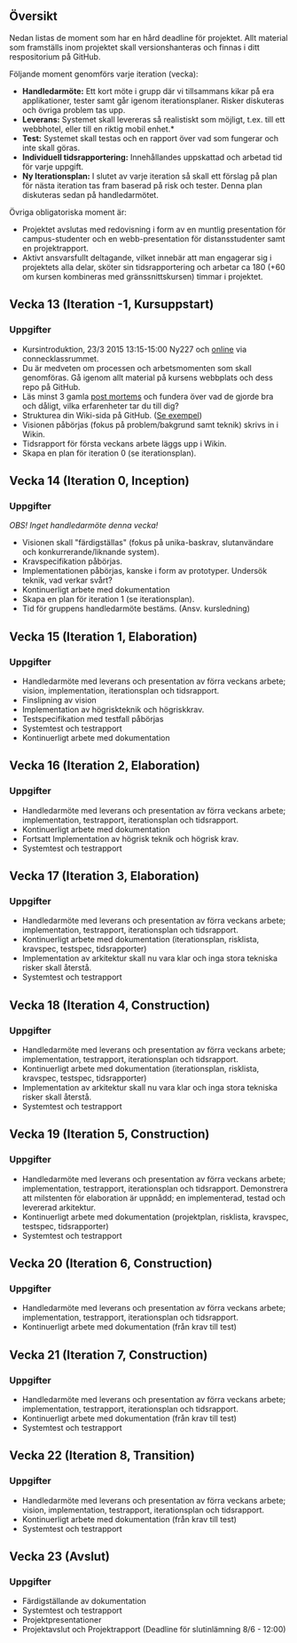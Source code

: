 ## Översikt
Nedan listas de moment som har en hård deadline för projektet. Allt material som framställs inom projektet skall versionshanteras och finnas i ditt respositorium på GitHub.

Följande moment genomförs varje iteration (vecka):

* **Handledarmöte:** Ett kort möte i grupp där vi tillsammans kikar på era applikationer, tester samt går igenom iterationsplaner. Risker diskuteras och övriga problem tas upp.
* **Leverans:** Systemet skall levereras så realistiskt som möjligt, t.ex. till ett webbhotel, eller till en riktig mobil enhet.*
* **Test:** Systemet skall testas och en rapport över vad som fungerar och inte skall göras.
* **Individuell tidsrapportering:** Innehållandes uppskattad och arbetad tid för varje uppgift.
* **Ny Iterationsplan:** I slutet av varje iteration så skall ett förslag på plan för nästa iteration tas fram baserad på risk och tester. Denna plan diskuteras sedan på handledarmötet.

Övriga obligatoriska moment är:
* Projektet avslutas med redovisning i form av en muntlig presentation för campus-studenter och en webb-presentation för distansstudenter samt en projektrapport.
* Aktivt ansvarsfullt deltagande, vilket innebär att man engagerar sig i projektets alla delar, sköter sin tidsrapportering och arbetar ca 180 (+60 om kursen kombineras med gränssnittskursen) timmar i projektet.

## Vecka 13 (Iteration -1, Kursuppstart)
### Uppgifter

* Kursintroduktion, 23/3 2015 13:15-15:00 Ny227 och <a href="https://connect.sunet.se/lecture-1dv430/">online</a> via connecklassrummet.
* Du är medveten om processen och arbetsmomenten som skall genomföras. Gå igenom allt material på kursens webbplats och dess repo på GitHub.
* Läs minst 3 gamla [post mortems](http://coursepress.lnu.se/kurs/individuellt-mjukvaruutvecklingsprojekt/projektet/post-mortem/) och fundera över vad de gjorde bra och dåligt, vilka erfarenheter tar du till dig?
* Strukturea din Wiki-sida på GitHub. ([Se exempel](https://github.com/1dv430/exempelstudent/wiki))
* Visionen påbörjas (fokus på problem/bakgrund samt teknik) skrivs in i Wikin. 
* Tidsrapport för första veckans arbete läggs upp i Wikin.
* Skapa en plan för iteration 0 (se iterationsplan).

## Vecka 14 (Iteration 0, Inception)
### Uppgifter

_OBS! Inget handledarmöte denna vecka!_

* Visionen skall "färdigställas" (fokus på unika-baskrav, slutanvändare och konkurrerande/liknande system).
* Kravspecifikation påbörjas.
* Implementationen påbörjas, kanske i form av prototyper. Undersök teknik, vad verkar svårt?
* Kontinuerligt arbete med dokumentation
* Skapa en plan för iteration 1 (se iterationsplan).
* Tid för gruppens handledarmöte bestäms. (Ansv. kursledning)

## Vecka 15 (Iteration 1, Elaboration)
### Uppgifter

* Handledarmöte med leverans och presentation av förra veckans arbete; vision, implementation, iterationsplan och tidsrapport.
* Finslipning av vision
* Implementation av högriskteknik och högriskkrav.
* Testspecifikation med testfall påbörjas
* Systemtest och testrapport
* Kontinuerligt arbete med dokumentation

## Vecka 16 (Iteration 2, Elaboration)
### Uppgifter

* Handledarmöte med leverans och presentation av förra veckans arbete; implementation, testrapport, iterationsplan och tidsrapport.
* Kontinuerligt arbete med dokumentation
* Fortsatt Implementation av högrisk teknik och högrisk krav.</li>
* Systemtest och testrapport


## Vecka 17 (Iteration 3, Elaboration)
### Uppgifter

* Handledarmöte med leverans och presentation av förra veckans arbete; implementation, testrapport, iterationsplan och tidsrapport.
* Kontinuerligt arbete med dokumentation (iterationsplan, risklista, kravspec, testspec, tidsrapporter)
* Implementation av arkitektur skall nu vara klar och inga stora tekniska risker skall återstå.
* Systemtest och testrapport

## Vecka 18 (Iteration 4, Construction)
### Uppgifter

* Handledarmöte med leverans och presentation av förra veckans arbete; implementation, testrapport, iterationsplan och tidsrapport.
* Kontinuerligt arbete med dokumentation (iterationsplan, risklista, kravspec, testspec, tidsrapporter)
* Implementation av arkitektur skall nu vara klar och inga stora tekniska risker skall återstå.
* Systemtest och testrapport

## Vecka 19 (Iteration 5, Construction)
### Uppgifter

* Handledarmöte med leverans och presentation av förra veckans arbete; implementation, testrapport, iterationsplan och tidsrapport. Demonstrera att milstenten för elaboration är uppnådd; en implementerad, testad och levererad arkitektur.
* Kontinuerligt arbete med dokumentation (projektplan, risklista, kravspec, testspec, tidsrapporter)
* Systemtest och testrapport

## Vecka 20 (Iteration 6, Construction)
### Uppgifter

* Handledarmöte med leverans och presentation av förra veckans arbete; implementation, testrapport, iterationsplan och tidsrapport.
* Kontinuerligt arbete med dokumentation (från krav till test)

## Vecka 21 (Iteration 7, Construction)
### Uppgifter

* Handledarmöte med leverans och presentation av förra veckans arbete; implementation, testrapport, iterationsplan och tidsrapport.
* Kontinuerligt arbete med dokumentation (från krav till test)
* Systemtest och testrapport

## Vecka 22 (Iteration 8, Transition)
### Uppgifter

* Handledarmöte med leverans och presentation av förra veckans arbete; vision, implementation, testrapport, iterationsplan och tidsrapport.
* Kontinuerligt arbete med dokumentation (från krav till test)
* Systemtest och testrapport

## Vecka 23 (Avslut)
### Uppgifter

* Färdigställande av dokumentation
* Systemtest och testrapport
* Projektpresentationer
* Projektavslut och Projektrapport (Deadline för slutinlämning 8/6 - 12:00)
